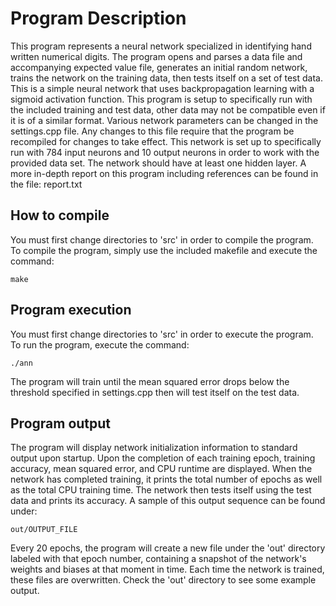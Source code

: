 # Program Description
This program represents a neural network specialized in identifying hand written numerical digits. The program opens and parses a data file and accompanying expected value file, generates an initial random network, trains the network on the training data, then tests itself on a set of test data. This is a simple neural network that uses backpropagation learning with a sigmoid activation function.
This program is setup to specifically run with the included training and test data, other data may not be compatible even if it is of a similar format. Various network parameters can be changed in the settings.cpp file. Any changes to this file require that the program be recompiled for changes to take effect. This network is set up to specifically run with 784 input neurons and 10 output neurons in order to work with the provided data set. The network should have at least one hidden layer.
A more in-depth report on this program including references can be found in the file:
	report.txt

## How to compile
You must first change directories to 'src' in order to compile the program.
To compile the program, simply use the included makefile and execute the command:

	make

## Program execution
You must first change directories to 'src' in order to execute the program.
To run the program, execute the command:

	./ann
The program will train until the mean squared error drops below the threshold specified in settings.cpp then will test itself on the test data.

## Program output
The program will display network initialization information to standard output upon startup.
Upon the completion of each training epoch, training accuracy, mean squared error, and CPU runtime are displayed.
When the network has completed training, it prints the total number of epochs as well as the total CPU training time.
The network then tests itself using the test data and prints its accuracy. A sample of this output sequence can be found under:

	out/OUTPUT_FILE
Every 20 epochs, the program will create a new file under the 'out' directory labeled with that epoch number, containing a snapshot of the network's weights and biases at that moment in time. Each time the network is trained, these files are overwritten. Check the 'out' directory to see some example output.
